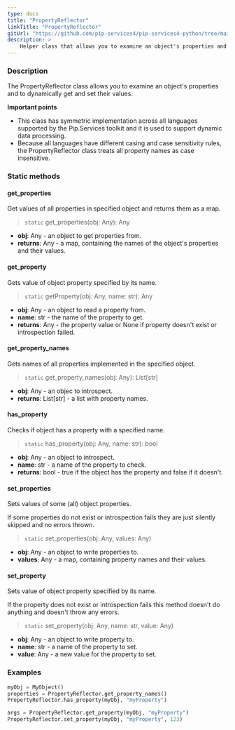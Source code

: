 ```yaml
---
type: docs
title: "PropertyReflector"
linkTitle: "PropertyReflector"
gitUrl: "https://github.com/pip-services4/pip-services4-python/tree/main/pip-services4-commons-python"
description: >
    Helper class that allows you to examine an object's properties and to dynamically get and set their values.
---
```


### Description

The PropertyReflector class allows you to examine an object's properties and to dynamically get and set their values.

**Important points**

- This class has symmetric implementation across all languages supported by the Pip.Services toolkit and it is used to support dynamic data processing.
- Because all languages have different casing and case sensitivity rules, the PropertyReflector class treats all property names as case insensitive.

### Static methods

#### get_properties
Get values of all properties in specified object
and returns them as a map.

> `static` get_properties(obj: Any): Any

- **obj**: Any - an object to get properties from.
- **returns**: Any - a map, containing the names of the object's properties and their values.


#### get_property
Gets value of object property specified by its name.

> `static` getProperty(obj: Any, name: str): Any

- **obj**: Any - an object to read a property from.
- **name**: str - the name of the property to get.
- **returns**: Any - the property value or None if property doesn't exist or introspection failed.

#### get_property_names
Gets names of all properties implemented in the specified object.

> `static` get_property_names(obj: Any): List[str]

- **obj**: Any - an objec to introspect.
- **returns**: List[str] - a list with property names.

#### has_property
Checks if object has a property with a specified name.

> `static` has_property(obj: Any, name: str): bool

- **obj**: Any - an object to introspect.
- **name**: str - a name of the property to check.
- **returns**: bool - true if the object has the property and false if it doesn't.

#### set_properties
Sets values of some (all) object properties.
 
If some properties do not exist or introspection fails
they are just silently skipped and no errors thrown.

> `static` set_properties(obj: Any, values: Any)

- **obj**: Any - an object to write properties to.
- **values**: Any - a map, containing property names and their values.


#### set_property
Sets value of object property specified by its name.

If the property does not exist or introspection fails
this method doesn't do anything and doesn't throw any errors.

> `static` set_property(obj: Any, name: str, value: Any)

- **obj**: Any - an object to write property to.
- **name**: str - a name of the property to set.
- **value**: Any - a new value for the property to set.

### Examples

```python
myObj = MyObject()
properties = PropertyReflector.get_property_names()
PropertyReflector.has_property(myObj, "myProperty")

args = PropertyReflector.get_property(myObj, "myProperty")
PropertyReflector.set_property(myObj, "myProperty", 123)

```
